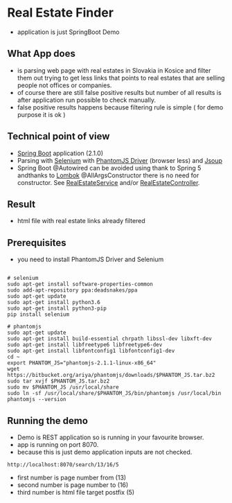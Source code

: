 # Real Estate Finder

- application is just SpringBoot Demo

## What App does

- is parsing web page with real estates in Slovakia in Kosice and filter them out trying to get less links that points to real estates that are selling people not offices or companies.
- of course there are still false positive results but number of all results is after application run possible to check manually.
- false positive results happens because filtering rule is simple ( for demo purpose it is ok )

## Technical point of view

- [Spring Boot](http://spring.io/projects/spring-boot) application (2.1.0)
- Parsing with [Selenium](https://www.seleniumhq.org) with [PhantomJS Driver](http://phantomjs.org) (browser less) and [Jsoup](https://jsoup.org)
- Spring Boot @Autowired can be avoided using thank to Spring 5 andthanks to  [Lombok](https://projectlombok.org) @AllArgsConstructor there is no need for constructor. See [RealEstateService](https://github.com/peterszatmary/real-estate-finder/blob/master/src/main/java/com/reality/finder/realityfinder/RealEstateService.java) and/or [RealEstateController](https://github.com/peterszatmary/real-estate-finder/blob/master/src/main/java/com/reality/finder/realityfinder/RealEstateController.java).

## Result

- html file with real estate links already filtered

## Prerequisites

- you need to install PhantomJS Driver and Selenium

```shell

# selenium
sudo apt-get install software-properties-common
sudo add-apt-repository ppa:deadsnakes/ppa
sudo apt-get update
sudo apt-get install python3.6
sudo apt-get install python3-pip
pip install selenium

# phantomjs
sudo apt-get update
sudo apt-get install build-essential chrpath libssl-dev libxft-dev
sudo apt-get install libfreetype6 libfreetype6-dev
sudo apt-get install libfontconfig1 libfontconfig1-dev
cd ~
export PHANTOM_JS="phantomjs-2.1.1-linux-x86_64"
wget https://bitbucket.org/ariya/phantomjs/downloads/$PHANTOM_JS.tar.bz2
sudo tar xvjf $PHANTOM_JS.tar.bz2
sudo mv $PHANTOM_JS /usr/local/share
sudo ln -sf /usr/local/share/$PHANTOM_JS/bin/phantomjs /usr/local/bin
phantomjs --version

```

## Running the demo

- Demo is REST application so is running in your favourite browser.
- app is running on port 8070.
- because this is just demo application inputs are not checked.

```shell
http://localhost:8070/search/13/16/5
```

- first number is page number from (13)
- second number is page number to (16)
- third number is html file target postfix (5)
